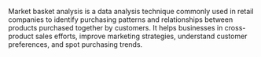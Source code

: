Market basket analysis is a data analysis technique commonly used in retail companies to identify purchasing patterns and relationships between products purchased together by customers. It helps businesses in cross-product sales efforts, improve marketing strategies, understand customer preferences, and spot purchasing trends.

